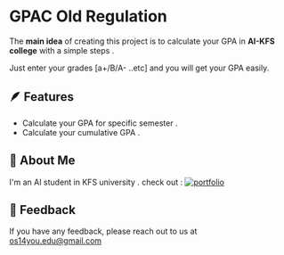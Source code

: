 # GPAC Old Regulation

The **main idea** of creating this project is to calculate your GPA in **AI-KFS college** with a simple steps .

Just enter your grades [a+/B/A- ..etc] and you will get your GPA easily.


## 🪶 Features

- Calculate your GPA for specific semester .
- Calculate your cumulative GPA .


## 🚀 About Me
I'm an AI student in KFS university . 
check out : [![portfolio](https://img.shields.io/badge/my_portfolio-000?style=for-the-badge&logo=ko-fi&logoColor=white)](https://linktr.ee/os14you)


## 📲 Feedback

If you have any feedback, please reach out to us at os14you.edu@gmail.com

